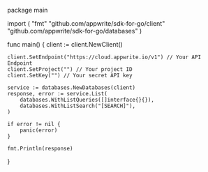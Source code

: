 package main

import (
    "fmt"
    "github.com/appwrite/sdk-for-go/client"
    "github.com/appwrite/sdk-for-go/databases"
)

func main() {
    client := client.NewClient()

    client.SetEndpoint("https://cloud.appwrite.io/v1") // Your API Endpoint
    client.SetProject("") // Your project ID
    client.SetKey("") // Your secret API key

    service := databases.NewDatabases(client)
    response, error := service.List(
        databases.WithListQueries([]interface{}{}),
        databases.WithListSearch("[SEARCH]"),
    )

    if error != nil {
        panic(error)
    }

    fmt.Println(response)
}
